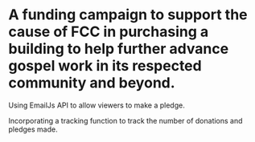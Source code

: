 # A funding campaign to support the cause of FCC in purchasing a building to help further advance gospel work in its respected community and beyond.

Using EmailJs API to allow viewers to make a pledge.

Incorporating a tracking function to track the number of donations and pledges made.
